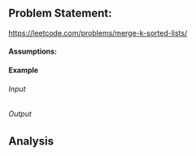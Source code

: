 ## Problem Statement:
https://leetcode.com/problems/merge-k-sorted-lists/
#### Assumptions:
#### Example
###### Input
###### Output
## Analysis
